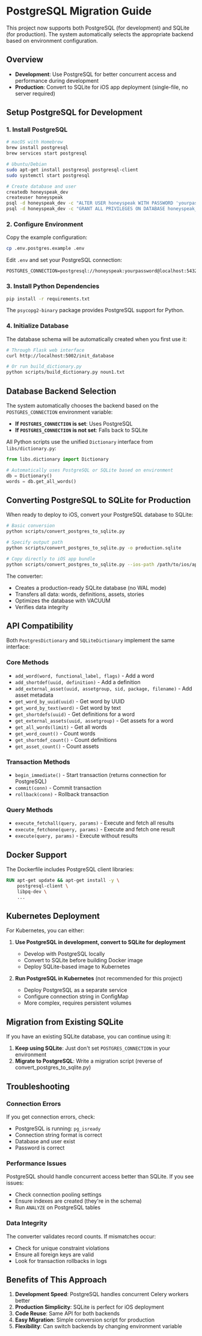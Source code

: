 # PostgreSQL Migration Guide

This project now supports both PostgreSQL (for development) and SQLite (for production). The system automatically selects the appropriate backend based on environment configuration.

## Overview

- **Development**: Use PostgreSQL for better concurrent access and performance during development
- **Production**: Convert to SQLite for iOS app deployment (single-file, no server required)

## Setup PostgreSQL for Development

### 1. Install PostgreSQL

```bash
# macOS with Homebrew
brew install postgresql
brew services start postgresql

# Ubuntu/Debian
sudo apt-get install postgresql postgresql-client
sudo systemctl start postgresql

# Create database and user
createdb honeyspeak_dev
createuser honeyspeak
psql -d honeyspeak_dev -c "ALTER USER honeyspeak WITH PASSWORD 'yourpassword';"
psql -d honeyspeak_dev -c "GRANT ALL PRIVILEGES ON DATABASE honeyspeak_dev TO honeyspeak;"
```

### 2. Configure Environment

Copy the example configuration:
```bash
cp .env.postgres.example .env
```

Edit `.env` and set your PostgreSQL connection:
```
POSTGRES_CONNECTION=postgresql://honeyspeak:yourpassword@localhost:5432/honeyspeak_dev
```

### 3. Install Python Dependencies

```bash
pip install -r requirements.txt
```

The `psycopg2-binary` package provides PostgreSQL support for Python.

### 4. Initialize Database

The database schema will be automatically created when you first use it:

```bash
# Through Flask web interface
curl http://localhost:5002/init_database

# Or run build_dictionary.py
python scripts/build_dictionary.py noun1.txt
```

## Database Backend Selection

The system automatically chooses the backend based on the `POSTGRES_CONNECTION` environment variable:

- **If `POSTGRES_CONNECTION` is set**: Uses PostgreSQL
- **If `POSTGRES_CONNECTION` is not set**: Falls back to SQLite

All Python scripts use the unified `Dictionary` interface from `libs/dictionary.py`:

```python
from libs.dictionary import Dictionary

# Automatically uses PostgreSQL or SQLite based on environment
db = Dictionary()
words = db.get_all_words()
```

## Converting PostgreSQL to SQLite for Production

When ready to deploy to iOS, convert your PostgreSQL database to SQLite:

```bash
# Basic conversion
python scripts/convert_postgres_to_sqlite.py

# Specify output path
python scripts/convert_postgres_to_sqlite.py -o production.sqlite

# Copy directly to iOS app bundle
python scripts/convert_postgres_to_sqlite.py --ios-path /path/to/ios/app
```

The converter:
- Creates a production-ready SQLite database (no WAL mode)
- Transfers all data: words, definitions, assets, stories
- Optimizes the database with VACUUM
- Verifies data integrity

## API Compatibility

Both `PostgresDictionary` and `SQLiteDictionary` implement the same interface:

### Core Methods
- `add_word(word, functional_label, flags)` - Add a word
- `add_shortdef(uuid, definition)` - Add a definition
- `add_external_asset(uuid, assetgroup, sid, package, filename)` - Add asset metadata
- `get_word_by_uuid(uuid)` - Get word by UUID
- `get_word_by_text(word)` - Get word by text
- `get_shortdefs(uuid)` - Get definitions for a word
- `get_external_assets(uuid, assetgroup)` - Get assets for a word
- `get_all_words(limit)` - Get all words
- `get_word_count()` - Count words
- `get_shortdef_count()` - Count definitions
- `get_asset_count()` - Count assets

### Transaction Methods
- `begin_immediate()` - Start transaction (returns connection for PostgreSQL)
- `commit(conn)` - Commit transaction
- `rollback(conn)` - Rollback transaction

### Query Methods
- `execute_fetchall(query, params)` - Execute and fetch all results
- `execute_fetchone(query, params)` - Execute and fetch one result
- `execute(query, params)` - Execute without results

## Docker Support

The Dockerfile includes PostgreSQL client libraries:

```dockerfile
RUN apt-get update && apt-get install -y \
    postgresql-client \
    libpq-dev \
    ...
```

## Kubernetes Deployment

For Kubernetes, you can either:

1. **Use PostgreSQL in development, convert to SQLite for deployment**
   - Develop with PostgreSQL locally
   - Convert to SQLite before building Docker image
   - Deploy SQLite-based image to Kubernetes

2. **Run PostgreSQL in Kubernetes** (not recommended for this project)
   - Deploy PostgreSQL as a separate service
   - Configure connection string in ConfigMap
   - More complex, requires persistent volumes

## Migration from Existing SQLite

If you have an existing SQLite database, you can continue using it:

1. **Keep using SQLite**: Just don't set `POSTGRES_CONNECTION` in your environment
2. **Migrate to PostgreSQL**: Write a migration script (reverse of convert_postgres_to_sqlite.py)

## Troubleshooting

### Connection Errors

If you get connection errors, check:
- PostgreSQL is running: `pg_isready`
- Connection string format is correct
- Database and user exist
- Password is correct

### Performance Issues

PostgreSQL should handle concurrent access better than SQLite. If you see issues:
- Check connection pooling settings
- Ensure indexes are created (they're in the schema)
- Run `ANALYZE` on PostgreSQL tables

### Data Integrity

The converter validates record counts. If mismatches occur:
- Check for unique constraint violations
- Ensure all foreign keys are valid
- Look for transaction rollbacks in logs

## Benefits of This Approach

1. **Development Speed**: PostgreSQL handles concurrent Celery workers better
2. **Production Simplicity**: SQLite is perfect for iOS deployment
3. **Code Reuse**: Same API for both backends
4. **Easy Migration**: Simple conversion script for production
5. **Flexibility**: Can switch backends by changing environment variable